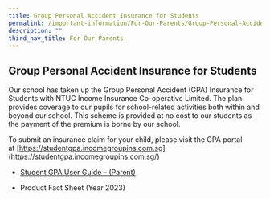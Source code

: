 ```yaml
---
title: Group Personal Accident Insurance for Students
permalink: /important-information/For-Our-Parents/Group-Personal-Accident-Insurance-for-Students/
description: ""
third_nav_title: For Our Parents
---
```

## Group Personal Accident Insurance for Students


Our school has taken up the Group Personal Accident (GPA) Insurance for Students with NTUC Income Insurance Co-operative Limited. The plan provides coverage to our pupils for school-related activities both within and beyond our school. This scheme is provided at no cost to our students as the payment of the premium is borne by our school.

To submit an insurance claim for your child, please visit the GPA portal at [https://studentgpa.incomegroupins.com.sg](https://studentgpa.incomegroupins.com.sg/)

*   [Student GPA User Guide – (Parent)](/files/Student-GPA-User-Guide-for-Parents-2022.pdf)


*   Product Fact Sheet (Year 2023)[](/files/ntuc%20income%20product%20fact%20sheet%20year%202023.pdf)
